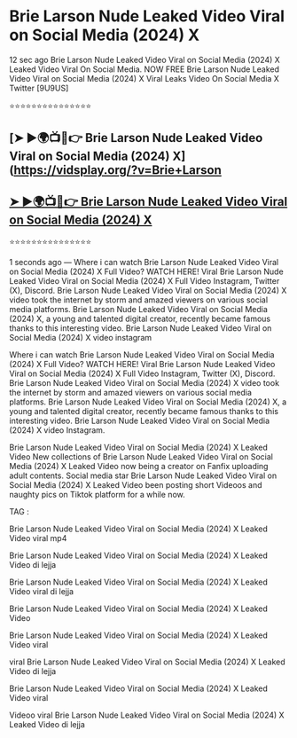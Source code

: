 ﻿# Brie Larson Nude Leaked Video Viral on Social Media (2024) X



12 sec ago Brie Larson Nude Leaked Video Viral on Social Media (2024) X Leaked Video Viral On Social Media. NOW FREE Brie Larson Nude Leaked Video Viral on Social Media (2024) X Viral Leaks Video On Social Media X Twitter [9U9US]

⭐⭐⭐⭐⭐⭐⭐⭐⭐⭐⭐⭐⭐⭐⭐

## [➤ ►🌍📺📱👉 Brie Larson Nude Leaked Video Viral on Social Media (2024) X](https://vidsplay.org/?v=Brie+Larson

## [➤ ►🌍📺📱👉 Brie Larson Nude Leaked Video Viral on Social Media (2024) X](https://vidsplay.org/?v=Brie+Larson)


⭐⭐⭐⭐⭐⭐⭐⭐⭐⭐⭐⭐⭐⭐⭐



1 seconds ago — Where i can watch Brie Larson Nude Leaked Video Viral on Social Media (2024) X Full Video? WATCH HERE! Viral Brie Larson Nude Leaked Video Viral on Social Media (2024) X Full Video Instagram, Twitter (X), Discord. Brie Larson Nude Leaked Video Viral on Social Media (2024) X video took the internet by storm and amazed viewers on various social media platforms. Brie Larson Nude Leaked Video Viral on Social Media (2024) X, a young and talented digital creator, recently became famous thanks to this interesting video. Brie Larson Nude Leaked Video Viral on Social Media (2024) X video instagram

Where i can watch Brie Larson Nude Leaked Video Viral on Social Media (2024) X Full Video? WATCH HERE! Viral Brie Larson Nude Leaked Video Viral on Social Media (2024) X Full Video Instagram, Twitter (X), Discord. Brie Larson Nude Leaked Video Viral on Social Media (2024) X video took the internet by storm and amazed viewers on various social media platforms. Brie Larson Nude Leaked Video Viral on Social Media (2024) X, a young and talented digital creator, recently became famous thanks to this interesting video. Brie Larson Nude Leaked Video Viral on Social Media (2024) X video Instagram.

Brie Larson Nude Leaked Video Viral on Social Media (2024) X Leaked Video New collections of Brie Larson Nude Leaked Video Viral on Social Media (2024) X Leaked Video now being a creator on Fanfix uploading adult contents. Social media star Brie Larson Nude Leaked Video Viral on Social Media (2024) X Leaked Video been posting short Videoos and naughty pics on Tiktok platform for a while now.

TAG :

 

Brie Larson Nude Leaked Video Viral on Social Media (2024) X Leaked Video viral mp4

 

Brie Larson Nude Leaked Video Viral on Social Media (2024) X Leaked Video di lejja

 

Brie Larson Nude Leaked Video Viral on Social Media (2024) X Leaked Video viral di lejja

 

Brie Larson Nude Leaked Video Viral on Social Media (2024) X Leaked Video

 

Brie Larson Nude Leaked Video Viral on Social Media (2024) X Leaked Video viral

 

viral Brie Larson Nude Leaked Video Viral on Social Media (2024) X Leaked Video di lejja

 

Brie Larson Nude Leaked Video Viral on Social Media (2024) X Leaked Video viral

 

Videoo viral Brie Larson Nude Leaked Video Viral on Social Media (2024) X Leaked Video di lejja